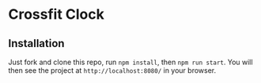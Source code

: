 # Crossfit Clock


## Installation

Just fork and clone this repo, run `npm install`, then `npm run start`. You will then see the project at `http://localhost:8080/` in your browser.
